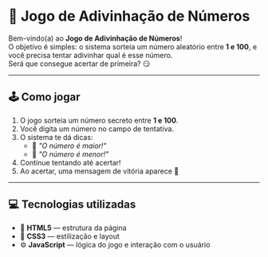 # 🎯 Jogo de Adivinhação de Números

Bem-vindo(a) ao **Jogo de Adivinhação de Números**!  
O objetivo é simples: o sistema sorteia um número aleatório entre **1 e 100**, e você precisa tentar adivinhar qual é esse número.  
Será que consegue acertar de primeira? 😏  

---

## 🕹️ Como jogar

1. O jogo sorteia um número secreto entre **1 e 100**.  
2. Você digita um número no campo de tentativa.  
3. O sistema te dá dicas:
   - 🔼 *"O número é maior!"*  
   - 🔽 *"O número é menor!"*  
4. Continue tentando até acertar!  
5. Ao acertar, uma mensagem de vitória aparece 🎉

---

## 💻 Tecnologias utilizadas

- 🧱 **HTML5** — estrutura da página  
- 🎨 **CSS3** — estilização e layout  
- ⚙️ **JavaScript** — lógica do jogo e interação com o usuário  
